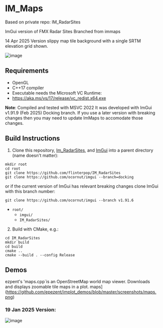 # IM_Maps
Based on private repo: IM_RadarSites

ImGui version of FMX Radar Sites
Branched from immaps

14 Apr 2025 Version
slippy map tile background with a single SRTM elevation grid shown.

![image](https://github.com/user-attachments/assets/bfeccbae-7596-40ee-a252-722d2c8ad309)




## Requirements

- OpenGL
- C++17 compiler
- Executable needs the Microsoft VC Runtime:
- https://aka.ms/vs/17/release/vc_redist.x64.exe

**Note**: Compiled and tested with MSVC 2022
It was developed with ImGui v1.91.9 (Feb 2025) Docking branch. If you use a later version with breaking changes then you may need to update ImMaps to accomodate those changes.

## Build Instructions
1. Clone this repository, [Im_RadarSites](https://github.com/flinterpop/IM_RadarSites), and [ImGui](https://github.com/ocornut/imgui) into a parent directory (name doesn't matter):

```shell
mkdir root
cd root
git clone https://github.com/flinterpop/IM_RadarSites
git clone https://github.com/ocornut/imgui --branch=docking
```

or if the current version of ImGui has relevant breaking changes clone ImGui with this branch number:
```
git clone https://github.com/ocornut/imgui --branch v1.91.6
```

- `root/`
    - `imgui/`
    - `IM_RadarSites/`
2. Build with CMake, e.g.:
```shell
cd IM_RadarSites
mkdir build
cd build
cmake ..
cmake --build . --config Release
```

## Demos

ezpent's 'maps.cpp`is an OpenStreetMap world map viewer. Downloads and displays zoomable tile maps in a plot.
maps](https://github.com/epezent/implot_demos/blob/master/screenshots/maps.png)


### 19 Jan 2025 Version:
![image](https://github.com/user-attachments/assets/0d117c05-403f-4f9c-abfa-0d54a78a4670)

